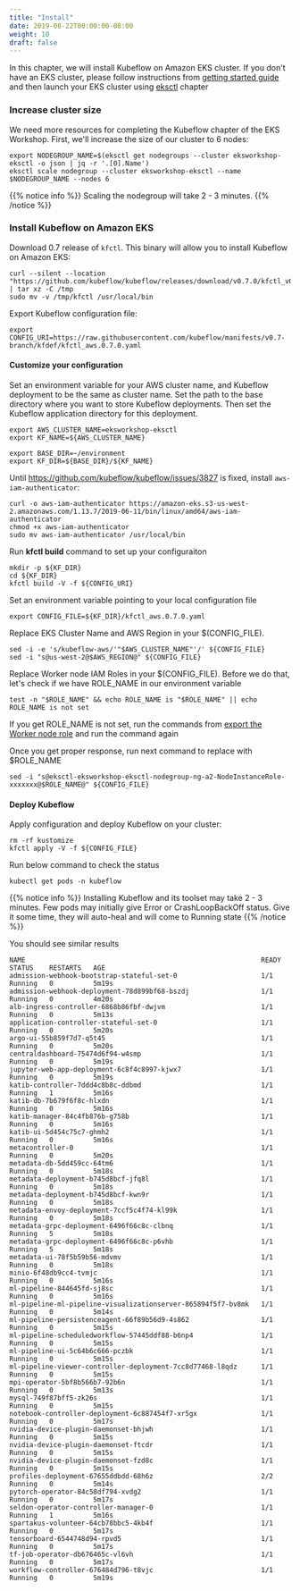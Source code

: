 ```yaml
---
title: "Install"
date: 2019-08-22T00:00:00-08:00
weight: 10
draft: false
---
```


In this chapter, we will install Kubeflow on Amazon EKS cluster. If you don't have an EKS cluster, please follow instructions from [getting started guide](/020_prerequisites) and then launch your EKS cluster using [eksctl](/030_eksctl) chapter

### Increase cluster size

We need more resources for completing the Kubeflow chapter of the EKS Workshop.
First, we'll increase the size of our cluster to 6 nodes:

```
export NODEGROUP_NAME=$(eksctl get nodegroups --cluster eksworkshop-eksctl -o json | jq -r '.[0].Name')
eksctl scale nodegroup --cluster eksworkshop-eksctl --name $NODEGROUP_NAME --nodes 6
```
{{% notice info %}}
Scaling the nodegroup will take 2 - 3 minutes.
{{% /notice %}}

### Install Kubeflow on Amazon EKS

Download 0.7 release of `kfctl`. This binary will allow you to install Kubeflow on Amazon EKS:

```
curl --silent --location "https://github.com/kubeflow/kubeflow/releases/download/v0.7.0/kfctl_v0.7.0_linux.tar.gz" | tar xz -C /tmp
sudo mv -v /tmp/kfctl /usr/local/bin
```

Export Kubeflow configuration file:

```
export CONFIG_URI=https://raw.githubusercontent.com/kubeflow/manifests/v0.7-branch/kfdef/kfctl_aws.0.7.0.yaml
```
#### Customize your configuration

Set an environment variable for your AWS cluster name, and Kubeflow deployment to be the same as cluster name. Set the path to the base directory where you want to store Kubeflow deployments. Then set the Kubeflow application directory for this deployment.
```
export AWS_CLUSTER_NAME=eksworkshop-eksctl
export KF_NAME=${AWS_CLUSTER_NAME}

export BASE_DIR=~/environment
export KF_DIR=${BASE_DIR}/${KF_NAME}
```
Until https://github.com/kubeflow/kubeflow/issues/3827 is fixed, install `aws-iam-authenticator`:

```
curl -o aws-iam-authenticator https://amazon-eks.s3-us-west-2.amazonaws.com/1.13.7/2019-06-11/bin/linux/amd64/aws-iam-authenticator
chmod +x aws-iam-authenticator
sudo mv aws-iam-authenticator /usr/local/bin
```

Run **kfctl build** command to set up your configuraiton

```
mkdir -p ${KF_DIR}
cd ${KF_DIR}
kfctl build -V -f ${CONFIG_URI}
```
Set an environment variable pointing to your local configuration file

```
export CONFIG_FILE=${KF_DIR}/kfctl_aws.0.7.0.yaml
```

Replace EKS Cluster Name and AWS Region in your $(CONFIG_FILE).
```
sed -i -e 's/kubeflow-aws/'"$AWS_CLUSTER_NAME"'/' ${CONFIG_FILE}
sed -i "s@us-west-2@$AWS_REGION@" ${CONFIG_FILE}
```
Replace Worker node IAM Roles in your $(CONFIG_FILE). Before we do that, let's check if we have ROLE_NAME in our environment variable
```
test -n "$ROLE_NAME" && echo ROLE_NAME is "$ROLE_NAME" || echo ROLE_NAME is not set
```
If you get ROLE_NAME is not set, run the commands from [export the Worker node role](https://eksworkshop.com/eksctl/test/#export-the-worker-role-name-for-use-throughout-the-workshop) and run the command again

Once you get proper response, run next command to replace with $ROLE_NAME
```
sed -i "s@eksctl-eksworkshop-eksctl-nodegroup-ng-a2-NodeInstanceRole-xxxxxxx@$ROLE_NAME@" ${CONFIG_FILE}
```

#### Deploy Kubeflow

Apply configuration and deploy Kubeflow on your cluster:

```
rm -rf kustomize
kfctl apply -V -f ${CONFIG_FILE}
```

Run below command to check the status

```
kubectl get pods -n kubeflow
```
{{% notice info %}}
Installing Kubeflow and its toolset may take 2 - 3 minutes. Few pods may initially give Error or CrashLoopBackOff status. Give it some time, they will auto-heal and will come to Running state
{{% /notice %}}

You should see similar results

```
NAME                                                           READY   STATUS    RESTARTS   AGE
admission-webhook-bootstrap-stateful-set-0                     1/1     Running   0          5m19s
admission-webhook-deployment-78d899bf68-bszdj                  1/1     Running   0          4m20s
alb-ingress-controller-6868b86fbf-dwjvm                        1/1     Running   0          5m13s
application-controller-stateful-set-0                          1/1     Running   0          5m20s
argo-ui-55b859f7d7-q5t45                                       1/1     Running   0          5m20s
centraldashboard-75474d6f94-w4smp                              1/1     Running   0          5m19s
jupyter-web-app-deployment-6c8f4c8997-kjwx7                    1/1     Running   0          5m19s
katib-controller-7ddd4c8b8c-ddbmd                              1/1     Running   1          5m16s
katib-db-7b679f6f8c-hlxdn                                      1/1     Running   0          5m16s
katib-manager-84c4fb876b-g758b                                 1/1     Running   0          5m16s
katib-ui-5d454c75c7-ghmh2                                      1/1     Running   0          5m16s
metacontroller-0                                               1/1     Running   0          5m20s
metadata-db-5dd459cc-64tm6                                     1/1     Running   0          5m18s
metadata-deployment-b745d8bcf-jfq8l                            1/1     Running   0          5m18s
metadata-deployment-b745d8bcf-kwn9r                            1/1     Running   0          5m18s
metadata-envoy-deployment-7ccf5c4f74-kl99k                     1/1     Running   0          5m18s
metadata-grpc-deployment-6496f66c8c-clbnq                      1/1     Running   5          5m18s
metadata-grpc-deployment-6496f66c8c-p6vhb                      1/1     Running   5          5m18s
metadata-ui-78f5b59b56-mdvmv                                   1/1     Running   0          5m18s
minio-6f48db9cc4-tvmjc                                         1/1     Running   0          5m16s
ml-pipeline-844645fd-sj8sc                                     1/1     Running   0          5m16s
ml-pipeline-ml-pipeline-visualizationserver-865894f5f7-bv8mk   1/1     Running   0          5m14s
ml-pipeline-persistenceagent-66f89b56d9-4s862                  1/1     Running   0          5m15s
ml-pipeline-scheduledworkflow-57445ddf88-b6np4                 1/1     Running   0          5m15s
ml-pipeline-ui-5c64b6c666-pczbk                                1/1     Running   0          5m15s
ml-pipeline-viewer-controller-deployment-7cc8d77468-l8qdz      1/1     Running   0          5m15s
mpi-operator-5bf8b566b7-92b6n                                  1/1     Running   0          5m13s
mysql-749f87bff5-zk26s                                         1/1     Running   0          5m15s
notebook-controller-deployment-6c887454f7-xr5gx                1/1     Running   0          5m17s
nvidia-device-plugin-daemonset-bhjwh                           1/1     Running   0          5m15s
nvidia-device-plugin-daemonset-ftcdr                           1/1     Running   0          5m15s
nvidia-device-plugin-daemonset-fzd8c                           1/1     Running   0          5m15s
profiles-deployment-67655ddbdd-68h6z                           2/2     Running   0          5m14s
pytorch-operator-84c58df794-xvdg2                              1/1     Running   0          5m17s
seldon-operator-controller-manager-0                           1/1     Running   1          5m16s
spartakus-volunteer-64cb78bbc5-4kb4f                           1/1     Running   0          5m17s
tensorboard-6544748d94-rpvd5                                   1/1     Running   0          5m17s
tf-job-operator-db676465c-vl6vh                                1/1     Running   0          5m17s
workflow-controller-676484d796-t8vjc                           1/1     Running   0          5m19s
```
